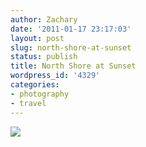 ```yaml
---
author: Zachary
date: '2011-01-17 23:17:03'
layout: post
slug: north-shore-at-sunset
status: publish
title: North Shore at Sunset
wordpress_id: '4329'
categories:
- photography
- travel
---
```


<a href="http://www.flickr.com/photos/zacharyz/5334994830/"><img class="center" src="http://farm6.static.flickr.com/5122/5334994830_cce086841b_b.jpg"></a>
